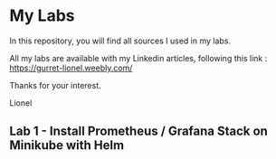 # My Labs

In this repository, you will find all sources I used in my labs.

All my labs are available with my Linkedin articles, following this link :
https://gurret-lionel.weebly.com/

Thanks for your interest.

Lionel

## Lab 1 - Install Prometheus / Grafana Stack on Minikube with Helm
